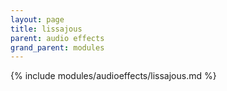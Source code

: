 ```yaml
---
layout: page
title: lissajous
parent: audio effects
grand_parent: modules
---
```


{% include modules/audioeffects/lissajous.md %}
